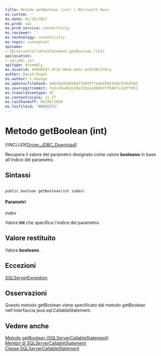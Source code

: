 ```yaml
---
title: Metodo getBoolean (int) | Microsoft Docs
ms.custom: ''
ms.date: 01/19/2017
ms.prod: sql
ms.prod_service: connectivity
ms.reviewer: ''
ms.technology: connectivity
ms.topic: conceptual
apiname:
- SQLServerCallableStatement.getBoolean (int)
apilocation:
- sqljdbc.jar
apitype: Assembly
ms.assetid: 4d9db847-df22-40ab-8a5c-ec9158c576ca
author: David-Engel
ms.author: v-daenge
ms.openlocfilehash: 4d42b6464850d1fb68fffeab45943dd27bf6d76d
ms.sourcegitcommit: fe5c45a492e19a320a1a36b037704bf132dffd51
ms.translationtype: HT
ms.contentlocale: it-IT
ms.lasthandoff: 04/08/2020
ms.locfileid: "80926371"
---
```

# <a name="getboolean-method-int"></a>Metodo getBoolean (int)
[!INCLUDE[Driver_JDBC_Download](../../../includes/driver_jdbc_download.md)]

  Recupera il valore del parametro designato come valore **booleano** in base all'indice del parametro.  
  
## <a name="syntax"></a>Sintassi  
  
```  
  
public boolean getBoolean(int index)  
```  
  
#### <a name="parameters"></a>Parametri  
 *index*  
  
 Valore **int** che specifica l'indice del parametro.  
  
## <a name="return-value"></a>Valore restituito  
 Valore **booleano**.  
  
## <a name="exceptions"></a>Eccezioni  
 [SQLServerException](../../../connect/jdbc/reference/sqlserverexception-class.md)  
  
## <a name="remarks"></a>Osservazioni  
 Questo metodo getBoolean viene specificato dal metodo getBoolean nell'interfaccia java.sql.CallableStatement.  
  
## <a name="see-also"></a>Vedere anche  
 [Metodo getBoolean &#40;SQLServerCallableStatement&#41;](../../../connect/jdbc/reference/getboolean-method-sqlservercallablestatement.md)   
 [Membri di SQLServerCallableStatement](../../../connect/jdbc/reference/sqlservercallablestatement-members.md)   
 [Classe SQLServerCallableStatement](../../../connect/jdbc/reference/sqlservercallablestatement-class.md)  
  
  
